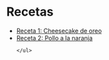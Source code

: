 <html lang="es">
<head>
    <meta charset="UTF-8">
    <meta name="viewport" content="width=device-width, initial-scale=1.0">
    <title>Recetas</title>
    <link rel="stylesheet" href="Style.css">
</head>
<body>
    <h1>Recetas</h1>
    <ul>
        <li><a href="Receta1.html">Receta 1: Cheesecake de oreo</a></li>
        <li><a href="Receta2.html">Receta 2: Pollo a la naranja</a></li>
       
     
    </ul>
</body>
